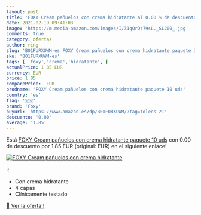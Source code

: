 ```yaml
---
layout: post
title: 'FOXY Cream pañuelos con crema hidratante al 0.00 % de descuento'
date: 2021-02-19 09:41:03
image: 'https://m.media-amazon.com/images/I/31qQrQz79sL._SL200_.jpg'
comments: true
category: ofertas
author: ring
slug: 'B01FURXUWM-es FOXY Cream pañuelos con crema hidratante paquete 10 uds'
sku: 'B01FURXUWM-es'
tags: [ 'foxy','crema','hidratante', ]
actualPrice: 1.85 EUR
currency: EUR
price: 1.85
comparePrice:  EUR
prodname: 'FOXY Cream pañuelos con crema hidratante paquete 10 uds'
country: 'es'
flag: '🇪🇸'
brand: 'Foxy'
buyurl: 'https://www.amazon.es/dp/B01FURXUWM/?tag=tolees-21'
descuento: '0.00'
average: '1.85'
---
```


Está [FOXY Cream pañuelos con crema hidratante paquete 10 uds](https://www.amazon.es/dp/B01FURXUWM/?tag=tolees-21) con 0.00 de descuento por 1.85 EUR (original:  EUR) en el siguiente enlace!

[![FOXY Cream pañuelos con crema hidratante](https://m.media-amazon.com/images/I/31qQrQz79sL._SL200_.jpg)](https://www.amazon.es/dp/B01FURXUWM/?tag=tolees-21)

ℹ️:

- Con crema hidratante
- 4 capas
- Clínicamente testado

[🛒 Ver la oferta!!](https://www.amazon.es/dp/B01FURXUWM/?tag=tolees-21)
